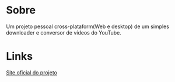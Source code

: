 # Sobre
Um projeto pessoal cross-plataform(Web e desktop) de um simples downloader e conversor de vídeos do YouTube.

# Links
[Site oficial do projeto](https://white-blue1.github.io/yt-downloader/)

